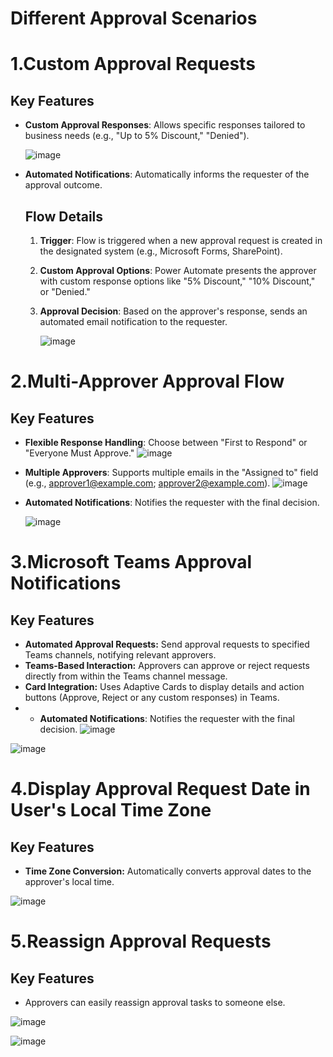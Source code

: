 # Different Approval Scenarios

#  1.Custom Approval Requests
   ## Key Features
- **Custom Approval Responses**: Allows specific responses tailored to business needs (e.g., "Up to 5% Discount," "Denied").

  ![image](https://github.com/user-attachments/assets/69e02200-bf44-492d-bdc6-d8b8a0436a6b)

- **Automated Notifications**: Automatically informs the requester of the approval outcome.
  ## Flow Details
  
  1. **Trigger**: Flow is triggered when a new approval request is created in the designated system (e.g., Microsoft Forms, SharePoint).
  2. **Custom Approval Options**: Power Automate presents the approver with custom response options like "5% Discount," "10% Discount," or "Denied."
  3. **Approval Decision**: Based on the approver's response, sends an automated email notification to the requester.

     ![image](https://github.com/user-attachments/assets/c610ae04-7497-4f60-b8ed-e3321f5b9120)


#  2.Multi-Approver Approval Flow
## Key Features
- **Flexible Response Handling**: Choose between "First to Respond" or "Everyone Must Approve."
  ![image](https://github.com/user-attachments/assets/7b79767a-8512-44be-bfc1-bb7f75d4225f)

- **Multiple Approvers**: Supports multiple emails in the "Assigned to" field (e.g., approver1@example.com; approver2@example.com).
  ![image](https://github.com/user-attachments/assets/40783044-4ada-4fb3-adbc-2f153f5ab752)

- **Automated Notifications**: Notifies the requester with the final decision.

  ![image](https://github.com/user-attachments/assets/a6eb6e91-c662-4d1b-8ab1-391f049c0e14)


# 3.Microsoft Teams Approval Notifications
## Key Features
- **Automated Approval Requests:** Send approval requests to specified Teams channels, notifying relevant approvers.
- **Teams-Based Interaction:** Approvers can approve or reject requests directly from within the Teams channel message.
- **Card Integration:** Uses Adaptive Cards to display details and action buttons (Approve, Reject or any custom responses) in Teams.
- - **Automated Notifications**: Notifies the requester with the final decision.
  ![image](https://github.com/user-attachments/assets/a47df1cd-f458-4def-8412-d200ca97394f)

![image](https://github.com/user-attachments/assets/42e347c9-4224-4d3d-b763-9e8c813bcac1)

# 4.Display Approval Request Date in User's Local Time Zone
## Key Features
- **Time Zone Conversion:** Automatically converts approval dates to the approver's local time.

![image](https://github.com/user-attachments/assets/637f84bd-286c-413a-8310-81dfa3f63b8b)

# 5.Reassign Approval Requests
## Key Features
 - Approvers can easily reassign approval tasks to someone else.

![image](https://github.com/user-attachments/assets/e09d0e4c-8f7c-424a-baf2-8acf42f00d91)

![image](https://github.com/user-attachments/assets/f3b85b31-0d9b-4009-b112-f1e97616f7c0)




